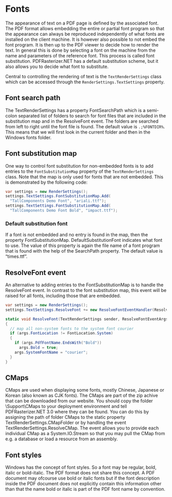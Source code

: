 # Fonts

The appearance of text on a PDF page is defined by the associated font. The PDF format allows embedding the entire or partial font program so that the appearance can always be reproduced independently of what fonts are installed on the client machine. It is however also possible to not embed the font program. It is then up to the PDF viewer to decide how to render the text. In general this is done by selecting a font on the machine from the name and parameters of the reference font. This process is called font substitution. PDFRasterizer.NET has a default substitution scheme, but it also allows you to decide what font to substitute.

Central to controlling the rendering of text is the `TextRenderSettings` class which can be accessed through the `RenderSettings.TextSettings` property.

## Font search path

The TextRenderSettings has a property FontSearchPath which is a semi-colon separated list of folders to search for font files that are included in the substitution map and in the ResolveFont event. The folders are searched from left to right until the font file is found. The default value is `.;%FONTDIR%`. This means that we will first look in the current folder and then in the Windows fonts folder.

## Font substitution map

One way to control font substitution for non-embedded fonts is to add entries to the `FontSubstitutionMap` property of the `TextRenderSettings` class. Note that the map is only used for fonts that are not embedded. This is demonstrated by the following code:

``` csharp
var settings = new RenderSettings();
settings.TextSettings.FontSubstitutionMap.Add(
  "TallComponents Demo Font", "ariali.ttf");
settings.TextSettings.FontSubstitutionMap.Add(
  "TallComponents Demo Font Bold", "impact.ttf");  
```

### Default substitution font

If a font is not embedded and no entry is found in the map, then the property FontSubstitutionMap. DefaultSubstitutionFont indicates what font to use. The value of this property is again the file name of a font program that is found with the help of the SearchPath property. The default value is “times.ttf”.

## ResolveFont event

An alternative to adding entries to the FontSubstitutionMap is to handle the ResolveFont event. In contrast to the font substitution map, this event will be raised for all fonts, including those that are embedded.

``` csharp
var settings = new RenderSettings();
settings.TextSettings.ResolveFont += new ResolveFontEventHandler(ResolveFont);

static void ResolveFont(TextRenderSettings sender, ResolveFontEventArgs args)
{
  // map all non-system fonts to the system font courier
  if (args.FontLocation != FontLocation.System)
  {
    if (args.PdfFontName.EndsWith("Bold"))
      args.Bold = true;
    args.SystemFontName = "courier";
  }
}
```

## CMaps

CMaps are used when displaying some fonts, mostly Chinese, Japanese or Korean (also known as CJK fonts). The CMaps are part of the zip achive that can be downloaded from our website. You should copy the folder \Support\CMaps to your deployment environment and tell PDFRasterizer.NET 3.0 where they can be found. You can do this by assigning the path of folder CMaps to the static property TextRenderSettings.CMapFolder or by handling the event TextRenderSettings.ResolveCMap. The event allows you to provide each individual CMap as a System.IO.Stream so that you may pull the CMap from e.g. a database or load a resource from an assembly.

## Font styles

Windows has the concept of font styles. So a font may be regular, bold, italic or bold-italic. The PDF format does not share this concept. A PDF document may ofcourse use bold or italic fonts but if the font description inside the PDF document does not explicitly contain this information other than that the name bold or italic is part of the PDF font name by convention.